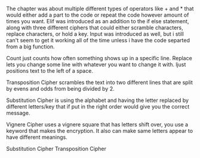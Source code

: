 The chapter was about multiple different types of operators like + and * that would either add a part to the code or repeat the code however amount of times you want. Elif was  introduced as an addition to the if else statement, along with three different ciphers that could either scramble characters, replace characters, or hold a key. Input was introduced as well, but i still can't seem to get it working all of the time unless i have the code separted from a big function.


Count just counts how often something shows up in a specific line.
Replace lets you change some line with whatever you want to change it with.
ljust positions text to the left of a space.

Transposition Cipher scrambles the text into two different lines that are split by evens and odds from being divided by 2.

Substitution Cipher is using the alphabet and having the letter replaced by different letters/key that if put in the 
right order would give you the correct message.

Vignere Cipher uses a vignere square that has letters shift over, you use a keyword that makes the encryption. It also can make same 
letters appear to have different meanings.

Substitution Cipher
Transposition Cipher

